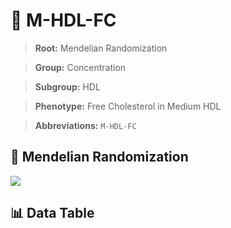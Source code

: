 # 🧪 M-HDL-FC

> **Root:** Mendelian Randomization

> **Group:** Concentration  

> **Subgroup:** HDL

> **Phenotype:** Free Cholesterol in Medium HDL  

> **Abbreviations:** `M-HDL-FC`

## 🧬 Mendelian Randomization  

<img src="/MR/Figures/Inverse/MhengxianHDLhengxianFC.png"/>


## 📊 Data Table


<CsvTableMRI src="/MR_Data/Inverse/MhengxianHDLhengxianFC.csv"/>
